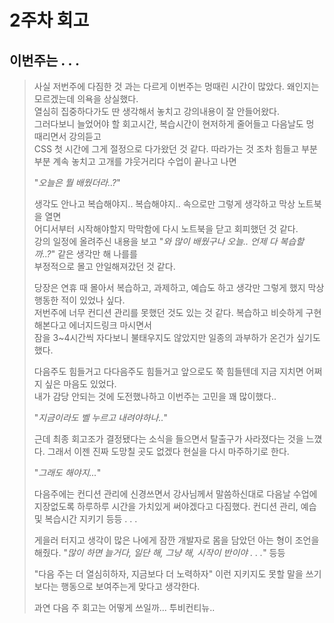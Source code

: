 # 2주차 회고

## 이번주는 . . .

> 사실 저번주에 다짐한 것 과는 다르게 이번주는 멍때린 시간이 많았다. 왜인지는 모르겠는데 의욕을 상실했다.  
> 열심히 집중하다가도 딴 생각해서 놓치고 강의내용이 잘 안들어왔다.  
> 그러다보니 늘었어야 할 회고시간, 복습시간이 현저하게 줄어들고 다음날도 멍 때리면서 강의듣고  
> CSS 첫 시간에 그게 절정으로 다가왔던 것 같다. 따라가는 것 조차 힘들고 부분부분 계속 놓치고 고개를 갸웃거리다 수업이 끝나고 나면
>
> "_오늘은 뭘 배웠더라..?_"
>
> 생각도 안나고 복습해야지.. 복습해야지.. 속으로만 그렇게 생각하고 막상 노트북을 열면  
> 어디서부터 시작해야할지 막막함에 다시 노트북을 닫고 회피했던 것 같다.  
> 강의 일정에 올려주신 내용을 보고 "_와 많이 배웠구나 오늘.. 언제 다 복습할까..?_" 같은 생각만 해 나를를  
> 부정적으로 몰고 안일해져갔던 것 같다.
>
> 당장은 연휴 때 몰아서 복습하고, 과제하고, 예습도 하고 생각만 그렇게 했지 막상 행동한 적이 있었나 싶다.  
> 저번주에 너무 컨디션 관리를 못했던 것도 있는 것 같다. 복습하고 비슷하게 구현해본다고 에너지드링크 마시면서  
> 잠을 3~4시간씩 자다보니 불태우지도 않았지만 일종의 과부하가 온건가 싶기도 했다.
>
> 다음주도 힘들거고 다다음주도 힘들거고 앞으로도 쭉 힘들텐데 지금 지치면 어쩌지 싶은 마음도 있었다.  
> 내가 감당 안되는 것에 도전했나하고 이번주는 고민을 꽤 많이했다..
>
> "_지금이라도 벨 누르고 내려야하나.._"
>
> 근데 최종 회고조가 결정됐다는 소식을 들으면서 탈출구가 사라졌다는 것을 느꼈다. 그래서 이젠 진짜 도망칠 곳도 없겠다 현실을 다시 마주하기로 한다.
>
> "_그래도 해야지..._"
>
> 다음주에는 컨디션 관리에 신경쓰면서 강사님께서 말씀하신대로 다음날 수업에 지장없도록 하루하루 시간을 가치있게 써야겠다고 다짐했다. 컨디션 관리, 예습 및 복습시간 지키기 등등 . . .
>
> 게을러 터지고 생각이 많은 나에게 잠깐 개발자로 몸을 담았던 아는 형이 조언을 해줬다.
> "_많이 하면 늘거다, 일단 해, 그냥 해, 시작이 반이야 . . ._" 등등
>
> "다음 주는 더 열심히하자, 지금보다 더 노력하자" 이런 지키지도 못할 말을 쓰기보다는
> 행동으로 보여주는게 맞다고 생각한다.
>
> 과연 다음 주 회고는 어떻게 쓰일까... 투비컨티뉴..
